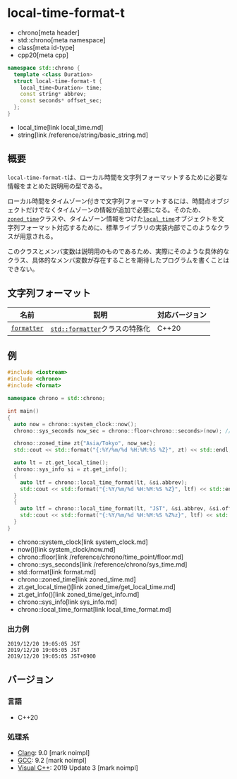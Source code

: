 # local-time-format-t
* chrono[meta header]
* std::chrono[meta namespace]
* class[meta id-type]
* cpp20[meta cpp]

```cpp
namespace std::chrono {
  template <class Duration>
  struct local-time-format-t {
    local_time<Duration> time;
    const string* abbrev;
    const seconds* offset_sec;
  };
}
```
* local_time[link local_time.md]
* string[link /reference/string/basic_string.md]

## 概要
`local-time-format-t`は、ローカル時間を文字列フォーマットするために必要な情報をまとめた説明用の型である。

ローカル時間をタイムゾーン付きで文字列フォーマットするには、時間点オブジェクトだけでなくタイムゾーンの情報が追加で必要になる。そのため、[`zoned_time`](zoned_time.md)クラスや、タイムゾーン情報をつけた[`local_time`](local_time.md)オブジェクトを文字列フォーマット対応するために、標準ライブラリの実装内部でこのようなクラスが用意される。

このクラスとメンバ変数は説明用のものであるため、実際にそのような具体的なクラス、具体的なメンバ変数が存在することを期待したプログラムを書くことはできない。


## 文字列フォーマット

| 名前 | 説明 | 対応バージョン |
|------|------|----------------|
| [`formatter`](local-time-format-t/formatter.md) | [`std::formatter`](/reference/format/formatter.md)クラスの特殊化 | C++20 |


## 例
```cpp example
#include <iostream>
#include <chrono>
#include <format>

namespace chrono = std::chrono;

int main()
{
  auto now = chrono::system_clock::now();
  chrono::sys_seconds now_sec = chrono::floor<chrono::seconds>(now); // 秒単位

  chrono::zoned_time zt{"Asia/Tokyo", now_sec};
  std::cout << std::format("{:%Y/%m/%d %H:%M:%S %Z}", zt) << std::endl;

  auto lt = zt.get_local_time();
  chrono::sys_info si = zt.get_info();
  {
    auto ltf = chrono::local_time_format(lt, &si.abbrev);
    std::cout << std::format("{:%Y/%m/%d %H:%M:%S %Z}", ltf) << std::endl;
  }
  {
    auto ltf = chrono::local_time_format(lt, "JST", &si.abbrev, &si.offset);
    std::cout << std::format("{:%Y/%m/%d %H:%M:%S %Z%z}", ltf) << std::endl;
  }
}
```
* chrono::system_clock[link system_clock.md]
* now()[link system_clock/now.md]
* chrono::floor[link /reference/chrono/time_point/floor.md]
* chrono::sys_seconds[link /reference/chrono/sys_time.md]
* std::format[link format.md]
* chrono::zoned_time[link zoned_time.md]
* zt.get_local_time()[link zoned_time/get_local_time.md]
* zt.get_info()[link zoned_time/get_info.md]
* chrono::sys_info[link sys_info.md]
* chrono::local_time_format[link local_time_format.md]

### 出力例
```
2019/12/20 19:05:05 JST
2019/12/20 19:05:05 JST
2019/12/20 19:05:05 JST+0900
```

## バージョン
### 言語
- C++20

### 処理系
- [Clang](/implementation.md#clang): 9.0 [mark noimpl]
- [GCC](/implementation.md#gcc): 9.2 [mark noimpl]
- [Visual C++](/implementation.md#visual_cpp): 2019 Update 3 [mark noimpl]
